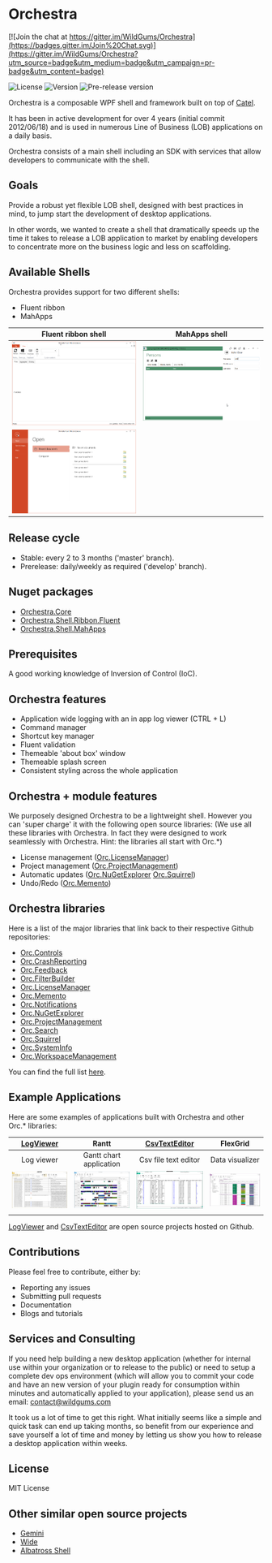 # Orchestra

[![Join the chat at https://gitter.im/WildGums/Orchestra](https://badges.gitter.im/Join%20Chat.svg)](https://gitter.im/WildGums/Orchestra?utm_source=badge&utm_medium=badge&utm_campaign=pr-badge&utm_content=badge)

![License](https://img.shields.io/github/license/wildgums/orchestra.svg)
![Version](https://img.shields.io/nuget/v/orchestra.core.svg)
![Pre-release version](https://img.shields.io/nuget/vpre/orchestra.core.svg)

Orchestra is a composable WPF shell and framework built on top of [Catel](http://www.catelproject.com).

It has been in active development for over 4 years (initial commit 2012/06/18) and is used in numerous Line of Business (LOB) applications on a daily basis.

Orchestra consists of a main shell including an SDK with services that allow developers to communicate with the shell.

## Goals

Provide a robust yet flexible LOB shell, designed with best practices in mind, to jump start the development of desktop applications.

In other words, we wanted to create a shell that dramatically speeds up the time it takes to release a LOB application to market by enabling developers to concentrate more on the business logic and less on scaffolding.

## Available Shells

Orchestra provides support for two different shells:

- Fluent ribbon
- MahApps

|  Fluent ribbon shell                                       | MahApps shell                                   |
|------------------------------------------------------------|-------------------------------------------------|
| ![Fluent Ribbon 01](doc/images/shell_fluentribbon_01.png)  | ![MahApps 01](doc/images/shell_mahapps_01.png)  |
| ![Fluent Ribbon 02](doc/images/shell_fluentribbon_02.png)  |                                                 |


## Release cycle

- Stable: every 2 to 3 months ('master' branch).
- Prerelease: daily/weekly as required ('develop' branch).

## Nuget packages

- [Orchestra.Core](https://www.nuget.org/packages/Orchestra.Core)
- [Orchestra.Shell.Ribbon.Fluent](https://www.nuget.org/packages/Orchestra.Shell.Ribbon.Fluent)
- [Orchestra.Shell.MahApps](https://www.nuget.org/packages/Orchestra.Shell.MahApp)

## Prerequisites

A good working knowledge of Inversion of Control (IoC).

## Orchestra features

- Application wide logging with an in app log viewer (CTRL + L)
- Command manager
- Shortcut key manager
- Fluent validation
- Themeable 'about box' window
- Themeable splash screen
- Consistent styling across the whole application

## Orchestra + module features

We purposely designed Orchestra to be a lightweight shell. However you can 'super charge' it with the following open source libraries:
(We use all these libraries with Orchestra. In fact they were designed to work seamlessly with Orchestra. Hint: the libraries all start with Orc.*)

- License management ([Orc.LicenseManager](https://github.com/Orcomp/Orc.LicenseManager))
- Project management ([Orc.ProjectManagement](https://github.com/Orcomp/Orc.ProjectManagement))
- Automatic updates ([Orc.NuGetExplorer](https://github.com/WildGums/Orc.NuGetExplorer) [Orc.Squirrel](https://github.com/Orcomp/Orc.Squirrel))
- Undo/Redo ([Orc.Memento](https://github.com/WildGums/Orc.Memento))

## Orchestra libraries

Here is a list of the major libraries that link back to their respective Github repositories:

- [Orc.Controls](https://github.com/Orcomp/Orc.Controls)
- [Orc.CrashReporting](https://github.com/WildGums/Orc.CrashReporting)
- [Orc.Feedback](https://github.com/WildGums/Orc.Feedback)
- [Orc.FilterBuilder](https://github.com/Orcomp/Orc.FilterBuilder)
- [Orc.LicenseManager](https://github.com/Orcomp/Orc.LicenseManager)
- [Orc.Memento](https://github.com/WildGums/Orc.Memento)
- [Orc.Notifications](https://github.com/WildGums/Orc.Notifications)
- [Orc.NuGetExplorer](https://github.com/WildGums/Orc.NuGetExplorer)
- [Orc.ProjectManagement](https://github.com/Orcomp/Orc.ProjectManagement)
- [Orc.Search](https://github.com/WildGums/Orc.Search)
- [Orc.Squirrel](https://github.com/Orcomp/Orc.Squirrel)
- [Orc.SystemInfo](https://github.com/WildGums/Orc.SystemInfo)
- [Orc.WorkspaceManagement](https://github.com/Orcomp/Orc.WorkspaceManagement)

You can find the full list [here](https://github.com/WildGums).

## Example Applications

Here are some examples of applications built with Orchestra and other Orc.* libraries:

| [LogViewer](https://github.com/WildGums/LogViewer)                                | Rantt                   | [CsvTextEditor](https://github.com/WildGums/CsvTextEditor) | FlexGrid    |
|:-:                                                                                |:-:                      |:-:                                                         |:-:          |
|Log viewer   | Gantt chart application | Csv file text editor                                       | Data visualizer            |
| ![Log Viewer](doc/images/LogViewer.png)                                            |![Gantt Chart](doc/images/Rantt.png)    |![CsvTextEditor](doc/images/CsvTextEditor.png)    |![FlexGrid](doc/images/FlexGrid.png)   |
|   |   |   |   |

[LogViewer](https://github.com/WildGums/LogViewer) and [CsvTextEditor](https://github.com/WildGums/CsvTextEditor) are open source projects hosted on Github. 

## Contributions

Please feel free to contribute, either by:

- Reporting any issues
- Submitting pull requests
- Documentation
- Blogs and tutorials

## Services and Consulting

If you need help building a new desktop application (whether for internal use within your organization or to release to the public)
or need to setup a complete dev ops environment (which will allow you to commit your code and have an new version of your plugin ready for consumption within minutes and automatically applied to your application), please send us an email: contact@wildgums.com

It took us a lot of time to get this right. What initially seems like a simple and quick task can end up taking months, so benefit from our experience and save yourself a lot of time and money by letting us show you how to release a desktop application within weeks.

## License

MIT License

## Other similar open source projects

- [Gemini](https://github.com/tgjones/gemini "Gemini")
- [Wide](https://github.com/chandramouleswaran/Wide/ "Wide")
- [Albatross Shell](https://albatrossshell.codeplex.com/ "Albatross Shell")
